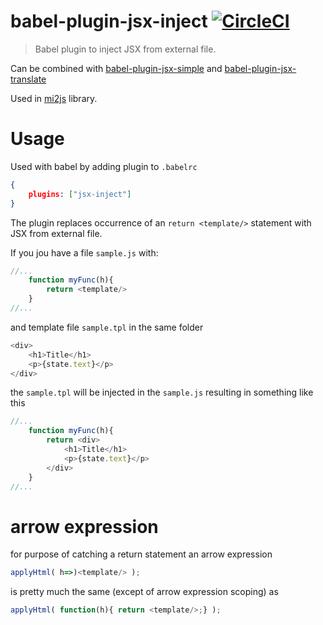 # babel-plugin-jsx-inject [![CircleCI](https://img.shields.io/circleci/project/hrgdavor/babel-plugin-jsx-inject.svg?maxAge=2592006)](https://circleci.com/gh/hrgdavor/babel-plugin-jsx-inject)

> Babel plugin to inject JSX from external file.

Can be combined with [babel-plugin-jsx-simple](https://github.com/hrgdavor/babel-plugin-jsx-simple)
and [babel-plugin-jsx-translate](https://github.com/hrgdavor/babel-plugin-jsx-translate)

Used in [mi2js](https://github.com/hrgdavor/mi2js) library.


# Usage

Used with babel by adding plugin to `.babelrc`
```json
{
    plugins: ["jsx-inject"]
}
```


The plugin replaces occurrence of an `return <template/>` statement with JSX from external file.

If you jou have a file `sample.js` with:

```js
//...
    function myFunc(h){
        return <template/>
    }
//...
```

and template file `sample.tpl` in the same folder

```js
<div>
    <h1>Title</h1>
    <p>{state.text}</p>
</div>
```

the `sample.tpl` will be injected in the `sample.js` resulting in something like this

```js
//...
    function myFunc(h){
        return <div>
            <h1>Title</h1>
            <p>{state.text}</p>
        </div>
    }
//...
```

# arrow expression

for purpose of catching a return statement an arrow expression

```js
applyHtml( h=>)<template/> );
```

is pretty much the same (except of arrow expression scoping) as 

```js
applyHtml( function(h){ return <template/>;} );
```
